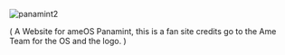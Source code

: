 ![panamint2](https://github.com/user-attachments/assets/dbef71dc-5e53-4ce3-aeae-ec63f7d5f9f2)


( A Website for ameOS Panamint, this is a fan site credits go to the Ame Team for the OS and the logo. )
